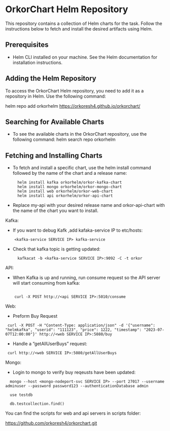 # OrkorChart Helm Repository

This repository contains a collection of Helm charts for the task. Follow the instructions below to fetch and install the desired artifacts using Helm.

## Prerequisites

- Helm CLI installed on your machine. See the Helm documentation for installation instructions.

## Adding the Helm Repository

To access the OrkorChart Helm repository, you need to add it as a repository in Helm. Use the following command:


helm repo add orkorhelm https://orkoresh4.github.io/orkorchart/


## Searching for Available Charts
- To see the available charts in the OrkorChart repository, use the following command:
 helm search repo orkorhelm

## Fetching and Installing Charts
- To fetch and install a specific chart, use the helm install command followed by the name of the chart and a release name:

  ```
	helm install kafka orkorhelm/orkor-kafka-chart
	helm install mongo orkorhelm/orkor-mongo-chart
	helm install web orkorhelm/orkor-web-chart
	helm install api orkorhelm/orkor-api-chart
  ```



- Replace my-api with your desired release name and orkor-api-chart with the name of the chart you want to install.






Kafka:

* If you want to debug Kafk  ,add kafaka-service IP to etc/hosts:
```
	<kafka-service SERVICE IP> kafka-service
```
* Check that kafka topic is getting updated:
  ```
	kafkacat -b <kafka-service SERVICE IP>:9092 -C -t orkor
  ```
API:


* When Kafka is up and running, run consume request so the API server will start consuming from kafka:

```

	curl -X POST http://<api SERVICE IP>:5010/consume

```


Web:

* Preform Buy Request
```
 curl -X POST -H "Content-Type: application/json" -d '{"username": "helmkafka", "userid": "111123", "price": 1222, "timestamp": "2023-07-07T12:00:00"}' http://<web SERVICE IP>:5080/buy
```
 * Handle a “getAllUserBuys” request:
```
 curl http://<web SERVICE IP>:5080/getAllUserBuys
```
 Mongo:

 * Login to mongo to verify buy reqeusts have been updated:
```
  mongo --host <mongo-nodeport-svc SERVICE IP> --port 27017 --username adminuser --password password123 --authenticationDatabase admin
  
  use testdb

  db.testcollection.find()
```



You can find the scripts for web and api servers in scripts folder:

https://github.com/orkoresh4/orkorchart.git




